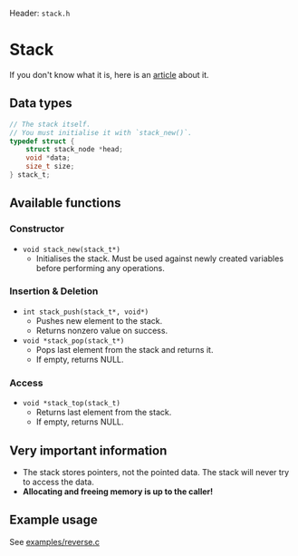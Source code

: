 Header: `stack.h`

# Stack
If you don't know what it is, here is an [article](https://en.wikipedia.org/wiki/Stack_(abstract_data_type)) about it.


## Data types

```c
// The stack itself.
// You must initialise it with `stack_new()`.
typedef struct {
	struct stack_node *head;
	void *data;
	size_t size;
} stack_t;
```

## Available functions

### Constructor
* `void stack_new(stack_t*)`
	* Initialises the stack. Must be used against newly created variables before performing any operations.


### Insertion & Deletion
* `int stack_push(stack_t*, void*)`
	* Pushes new element to the stack.
	* Returns nonzero value on success.
* `void *stack_pop(stack_t*)`
	* Pops last element from the stack and returns it.
	* If empty, returns NULL.


### Access
* `void *stack_top(stack_t)`
	* Returns last element from the stack.
	* If empty, returns NULL.


## Very important information

- The stack stores pointers, not the pointed data. The stack will never try to access the data.
- **Allocating and freeing memory is up to the caller!**


## Example usage

See [examples/reverse.c](/examples/reverse.c)

